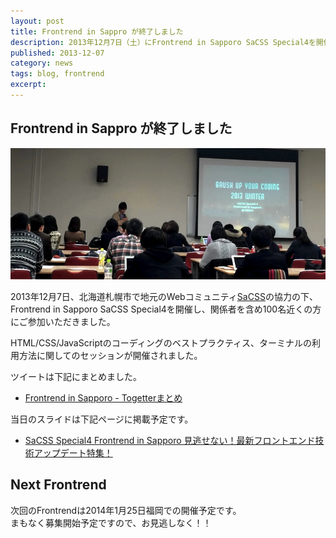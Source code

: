 ```yaml
---
layout: post
title: Frontrend in Sappro が終了しました
description: 2013年12月7日（土）にFrontrend in Sapporo SaCSS Special4を開催しました。
published: 2013-12-07
category: news
tags: blog, frontrend
excerpt: 
---
```


## Frontrend in Sappro が終了しました

![](/images/2013/1207_head.jpg)

2013年12月7日、北海道札幌市で地元のWebコミュニティ[SaCSS](http://sacss.net/)の協力の下、Frontrend in Sapporo SaCSS Special4を開催し、関係者を含め100名近くの方にご参加いただきました。

HTML/CSS/JavaScriptのコーディングのベストプラクティス、ターミナルの利用方法に関してのセッションが開催されました。	

ツイートは下記にまとめました。

+ [Frontrend in Sapporo - Togetterまとめ](http://togetter.com/li/599912)

当日のスライドは下記ページに掲載予定です。

+ [SaCSS Special4 Frontrend in Sapporo 見逃せない！最新フロントエンド技術アップデート特集！](http://sacss.net/special04/)

## Next Frontrend

次回のFrontrendは2014年1月25日福岡での開催予定です。  
まもなく募集開始予定ですので、お見逃しなく！！